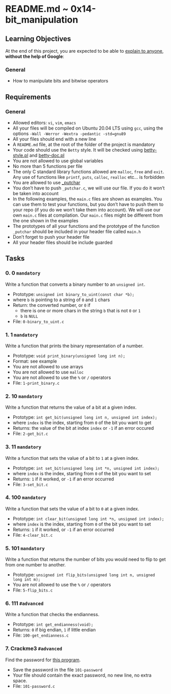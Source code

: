 # README.md ~ 0x14-bit_manipulation

## Learning Objectives
At the end of this project, you are expected to be able to [explain to anyone](https://intranet.alxswe.com/rltoken/I5Fy78OBq-wgaGEpcgq2oA), **without the help of Google**:

### General
* How to manipulate bits and bitwise operators

## Requirements

### General
* Allowed editors: `vi`, `vim`, `emacs`
* All your files will be compiled on Ubuntu 20.04 LTS using `gcc`, using the options `-Wall -Werror -Wextra -pedantic -std=gnu89`
* All your files should end with a new line
* A `README.md` file, at the root of the folder of the project is mandatory
* Your code should use the `Betty` style. It will be checked using [betty-style.pl](https://github.com/alx-tools/Betty/blob/master/betty-style.pl) and [betty-doc.pl](https://github.com/alx-tools/Betty/blob/master/betty-doc.pl)
* You are not allowed to use global variables
* No more than 5 functions per file
* The only C standard library functions allowed are `malloc`, `free` and `exit`. Any use of functions like `printf`, `puts`, `calloc`, `realloc` etc… is forbidden
* You are allowed to use [_putchar](https://github.com/alx-tools/_putchar.c/blob/master/_putchar.c)
* You don’t have to push `_putchar.c`, we will use our file. If you do it won’t be taken into account
* In the following examples, the `main.c` files are shown as examples. You can use them to test your functions, but you don’t have to push them to your repo (if you do we won’t take them into account). We will use our own `main.c` files at compilation. Our `main.c` files might be different from the one shown in the examples
* The prototypes of all your functions and the prototype of the function `_putchar` should be included in your header file called `main.h`
* Don’t forget to push your header file
* All your header files should be include guarded

## Tasks

### 0. 0 `mandatory`
Write a function that converts a binary number to an `unsigned int`.

* Prototype: `unsigned int binary_to_uint(const char *b);`
* where `b` is pointing to a string of `0` and `1` chars
* Return: the converted number, or `0` if
	* there is one or more chars in the string `b` that is not `0` or `1`
	* `b` is `NULL`
* File: `0-binary_to_uint.c`

### 1. 1 `mandatory`
Write a function that prints the binary representation of a number.

* Prototype: `void print_binary(unsigned long int n);`
* Format: see example
* You are not allowed to use arrays
* You are not allowed to use `malloc`
* You are not allowed to use the `%` or `/` operators
* File: `1-print_binary.c`

### 2. 10 `mandatory`
Write a function that returns the value of a bit at a given index.

* Prototype: `int get_bit(unsigned long int n, unsigned int index);`
* where `index` is the index, starting from `0` of the bit you want to get
* Returns: the value of the bit at index `index` or `-1` if an error occured
* File: `2-get_bit.c`

### 3. 11 `mandatory`
Write a function that sets the value of a bit to `1` at a given index.

* Prototype: `int set_bit(unsigned long int *n, unsigned int index);`
* where `index` is the index, starting from `0` of the bit you want to set
* Returns: `1` if it worked, or `-1` if an error occurred
* File: `3-set_bit.c`

### 4. 100 `mandatory`
Write a function that sets the value of a bit to `0` at a given index.

* Prototype: `int clear_bit(unsigned long int *n, unsigned int index);`
* where `index` is the index, starting from `0` of the bit you want to set
* Returns: `1` if it worked, or `-1` if an error occurred
* File: `4-clear_bit.c`

### 5. 101 `mandatory`
Write a function that returns the number of bits you would need to flip to get from one number to another.

* Prototype: `unsigned int flip_bits(unsigned long int n, unsigned long int m);`
* You are not allowed to use the `%` or `/` operators
* File: `5-flip_bits.c`

### 6. 111 `#advanced`
Write a function that checks the endianness.

* Prototype: `int get_endianness(void);`
* Returns: `0` if big endian, `1` if little endian
* File: `100-get_endianness.c`

### 7. Crackme3 `#advanced`
Find the password for [this program](https://github.com/alx-tools/0x13.c).

* Save the password in the file `101-password`
* Your file should contain the exact password, no new line, no extra space.
* File: `101-password.c`
